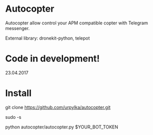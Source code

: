 Autocopter
==========

Autocopter allow control your APM compatible copter with Telegram messenger.

External library:
dronekit-python,
telepot

Code in development!
====================
23.04.2017

Install
=======
git clone https://github.com/urpylka/autocopter.git

sudo -s

python autocopter/autocopter.py $YOUR_BOT_TOKEN